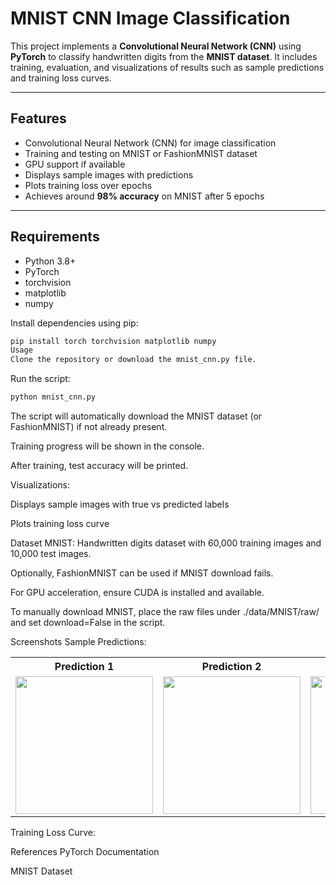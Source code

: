 # MNIST CNN Image Classification

This project implements a **Convolutional Neural Network (CNN)** using **PyTorch** to classify handwritten digits from the **MNIST dataset**. It includes training, evaluation, and visualizations of results such as sample predictions and training loss curves.

---

## Features

- Convolutional Neural Network (CNN) for image classification
- Training and testing on MNIST or FashionMNIST dataset
- GPU support if available
- Displays sample images with predictions
- Plots training loss over epochs
- Achieves around **98% accuracy** on MNIST after 5 epochs

---

## Requirements

- Python 3.8+
- PyTorch
- torchvision
- matplotlib
- numpy

Install dependencies using pip:

```bash
pip install torch torchvision matplotlib numpy
Usage
Clone the repository or download the mnist_cnn.py file.
```

Run the script:

```bash
python mnist_cnn.py
```

The script will automatically download the MNIST dataset (or FashionMNIST) if not already present.

Training progress will be shown in the console.

After training, test accuracy will be printed.

Visualizations:

Displays sample images with true vs predicted labels

Plots training loss curve

Dataset
MNIST: Handwritten digits dataset with 60,000 training images and 10,000 test images.

Optionally, FashionMNIST can be used if MNIST download fails.



For GPU acceleration, ensure CUDA is installed and available.

To manually download MNIST, place the raw files under ./data/MNIST/raw/ and set download=False in the script.

Screenshots
Sample Predictions:
<table>
  <tr>
    <th> Prediction 1</th>
    <th> Prediction 2</th>
    <th> Prediction 3</th>
    <th> Prediction 4</th>
    <th> Prediction 5</th>
  </tr>
  <tr>
    <td><img src="assets/prediction1.png" width="220"/> </td>
    <td><img src="assets/prediction2.png" width="220"/> </td>
    <td><img src="assets/prediction3.png" width="220"/> </td>
    <td><img src="assets/prediction4.png" width="220"/> </td>
    <td><img src="assets/prediction5.png" width="220"/> </td>
  </tr>
</table>

Training Loss Curve:


References
PyTorch Documentation

MNIST Dataset
